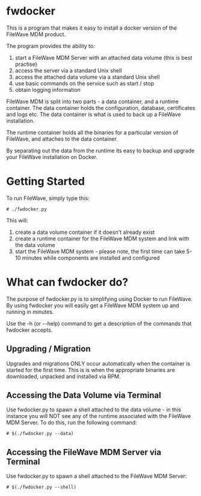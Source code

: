 # fwdocker 
This is a program that makes it easy to install a docker version of the FileWave MDM product. 

The program provides the ability to: 
 1. start a FileWave MDM Server with an attached data volume (this is best practise)
 2. access the server via a standard Unix shell
 3. access the attached data volume via a standard Unix shell
 4. use basic commands on the service such as start / stop 
 5. obtain logging information
 
FileWave MDM is split into two parts - a data container, and a runtime container.  The data container holds the 
configuration, database, certificates and logs etc.  The data container is what is used to back up a FileWave installation. 

The runtime container holds all the binaries for a particular version of FileWave, and attaches to the data container.  

By separating out the data from the runtime its easy to backup and upgrade your FileWave installation on Docker.

# Getting Started
To run FileWave, simply type this: 

    # ./fwdocker.py
    
This will:
  1. create a data volume container if it doesn't already exist
  2. create a runtime container for the FileWave MDM system and link with the data volume
  3. start the FileWave MDM system - please note, the first time can take 5-10 minutes while components are installed and configured
 
# What can fwdocker do?
The purpose of fwdocker.py is to simplifying using Docker to run FileWave.  By using fwdocker you will easily get a 
FileWave MDM system up and running in minutes.

Use the -h (or --help) command to get a description of the commands that fwdocker accepts.

## Upgrading / Migration
Upgrades and migrations ONLY occur automatically when the container is started for the first time.  This is
 is when the appropriate binaries are downloaded, unpacked and installed via RPM. 
 
## Accessing the Data Volume via Terminal
Use fwdocker.py to spawn a shell attached to the data volume - in this instance you will NOT see any of the 
 runtime associated with the FileWave MDM Server.  To do this, run the following command:

    # $(./fwdocker.py --data)
    
## Accessing the FileWave MDM Server via Terminal
Use fwdocker.py to spawn a shell attached to the FileWave MDM Server:

    # $(./fwdocker.py --shell)

